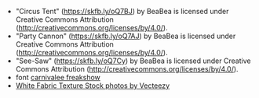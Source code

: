 

* "Circus Tent" (https://skfb.ly/oQ7BJ) by BeaBea is licensed under Creative Commons Attribution (http://creativecommons.org/licenses/by/4.0/).
* "Party Cannon" (https://skfb.ly/oQ7AJ) by BeaBea is licensed under Creative Commons Attribution (http://creativecommons.org/licenses/by/4.0/).
* "See-Saw" (https://skfb.ly/oQ7Cy) by BeaBea is licensed under Creative Commons Attribution (http://creativecommons.org/licenses/by/4.0/).
* font [carnivalee freakshow](https://www.1001fonts.com/carnivalee-freakshow-font.html)
* [White Fabric Texture Stock photos by Vecteezy](https://www.vecteezy.com/free-photos/white-fabric-texture)
